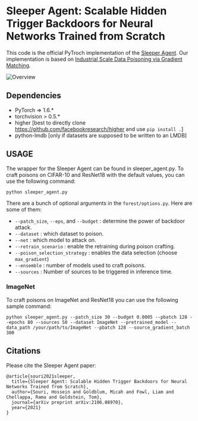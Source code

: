 # Sleeper Agent: Scalable Hidden Trigger Backdoors for Neural Networks Trained from Scratch

This code is the official PyTroch implementation of the [Sleeper Agent](https://arxiv.org/abs/2106.08970). Our implementation is based on [Industrial Scale Data Poisoning via Gradient Matching](https://github.com/JonasGeiping/poisoning-gradient-matching).

![Overview](schematic.png)


## Dependencies

- PyTorch => 1.6.*
- torchvision > 0.5.*
- higher [best to directly clone https://github.com/facebookresearch/higher and use ```pip install .```]
- python-lmdb [only if datasets are supposed to be written to an LMDB]




## USAGE

The wrapper for the Sleeper Agent can be found in sleeper_agent.py. To craft poisons on CIFAR-10 and ResNet18 with the default values, you can use the following command:

```shell
python sleeper_agent.py
```

There are a bunch of optional arguments in the ```forest/options.py```. Here are some of them:

- ```--patch_size```, ```--eps```, and ```--budget``` : determine the power of backdoor attack.
- ```--dataset``` : which dataset to poison.
- ```--net``` : which model to attack on.
- ```--retrain_scenario``` : enable the retraining during poison crafting.
- ```--poison_selection_strategy``` : enables the data selection (choose ```max_gradient```)
- ```--ensemble``` : number of models used to craft poisons.
- ```--sources``` : Number of sources to be triggered in inference time.

### ImageNet 

To craft poisons on ImageNet and ResNet18 you can use the following sample command:

```shell
python sleeper_agent.py --patch_size 30 --budget 0.0005 --pbatch 128 --epochs 80 --sources 50 --dataset ImageNet --pretrained_model --data_path /your/path/to/ImageNet --pbatch 128 --source_gradient_batch 300
```



## Citations


Please cite the Sleeper Agent paper:


```
@article{souri2021sleeper,
  title={Sleeper Agent: Scalable Hidden Trigger Backdoors for Neural Networks Trained from Scratch},
  author={Souri, Hossein and Goldblum, Micah and Fowl, Liam and Chellappa, Rama and Goldstein, Tom},
  journal={arXiv preprint arXiv:2106.08970},
  year={2021}
}
```
